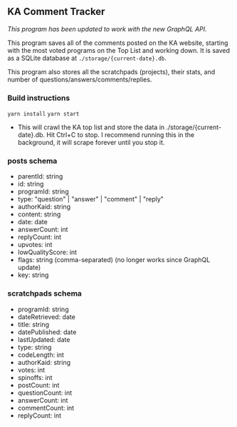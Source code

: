 ## KA Comment Tracker
_This program has been updated to work with the new GraphQL API._

This program saves all of the comments posted on the KA website, starting with the most voted programs on the Top List and working down. It is saved as a SQLite database at `./storage/{current-date}.db`.

This program also stores all the scratchpads (projects), their stats, and number of questions/answers/comments/replies. 


### Build instructions
```yarn install```
```yarn start```

- This will crawl the KA top list and store the data in ./storage/{current-date}.db. Hit Ctrl+C to stop. I recommend running this in the background, it will scrape forever until you stop it.


### posts schema
- parentId: string
- id: string
- programId: string
- type: "question" | "answer" | "comment" | "reply"
- authorKaid: string
- content: string
- date: date
- answerCount: int
- replyCount: int
- upvotes: int
- lowQualityScore: int
- flags: string (comma-separated) (no longer works since GraphQL update)
- key: string


### scratchpads schema
- programId: string
- dateRetrieved: date
- title: string
- datePublished: date
- lastUpdated: date
- type: string
- codeLength: int
- authorKaid: string
- votes: int
- spinoffs: int
- postCount: int
- questionCount: int
- answerCount: int
- commentCount: int
- replyCount: int
